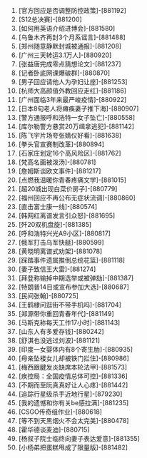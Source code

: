 
1. [官方回应是否调整防控政策]-[881192]
1. [S12总决赛]-[881200]
1. [如何用英语介绍进博会]-[881580]
1. [乌鲁木齐再封3个月系谣言]-[881488]
1. [郑州随意静默封城被通报]-[881208]
1. [广州三天转运3.1万人]-[880920]
1. [张益唐完成零点猜想论文]-[881237]
1. [记者卧底网课爆破群]-[880870]
1. [男子回应请他人为孕妇让座]-[881253]
1. [杭师大高颜值外教回应走红]-[881186]
1. [广州面临3年来最严峻疫情]-[880922]
1. [日本8旬老人将瘫痪妻子推下海]-[880907]
1. [警方通报呼和浩特一女子坠亡]-[880558]
1. [库尔勒警方悬赏20万缉拿逃犯]-[881142]
1. [陈飞宇片场夸张婧仪好看]-[881638]
1. [拳头官宣赛制改革]-[880894]
1. [石家庄划定16个高风险区]-[881762]
1. [梵高名画被泼汤]-[880781]
1. [詹姆斯谈欧文事件]-[881217]
1. [点燃我温暖你青春疼痛文学]-[881015]
1. [超20城出现白菜价房子]-[880779]
1. [福州回应不再公布无症状流调]-[880860]
1. [直击富士康一线]-[880574]
1. [韩网红离谱发言引众怒]-[881695]
1. [歼20双机盘旋]-[881385]
1. [呼和浩特兴光A9小区]-[880817]
1. [俄军打击乌军快艇]-[880599]
1. [黄晓明离谱式劝架]-[881078]
1. [踩踏事件遗属推倒总统花篮]-[881118]
1. [妻子致信王大雷]-[881274]
1. [拜登称输掉中期选举或被弹劾]-[881387]
1. [特朗普14日或宣布参加大选]-[880687]
1. [民间张翰]-[880725]
1. [王鹤棣问逛街不带手机吗]-[881704]
1. [郑源带你重回青春年代]-[881149]
1. [马斯克称每天工作17小时]-[881143]
1. [山东人有多爱存钱]-[880242]
1. [舒淇也没逃过刘波]-[881121]
1. [印度一女婴体内有8个寄生胎]-[880935]
1. [母亲坠楼女儿却被铁门拦住]-[880986]
1. [梅西跟腱发炎缺席本轮法甲]-[881573]
1. [疾控局：全国疫情总体可控]-[881336]
1. [不期而至阮真真好让人心疼]-[881442]
1. [追踪行星级杀手近地行星]-[879230]
1. [我的遗憾和你有关be感拉满]-[881235]
1. [CSGO传奇组作业]-[880618]
1. [等不到天黑烟火不会太完美]-[880478]
1. [霍华德谈麦迪]-[880715]
1. [杨叔子院士临终向妻子表达爱意]-[881355]
1. [小杨弟把蛋糕甩成了限量版]-[881482]